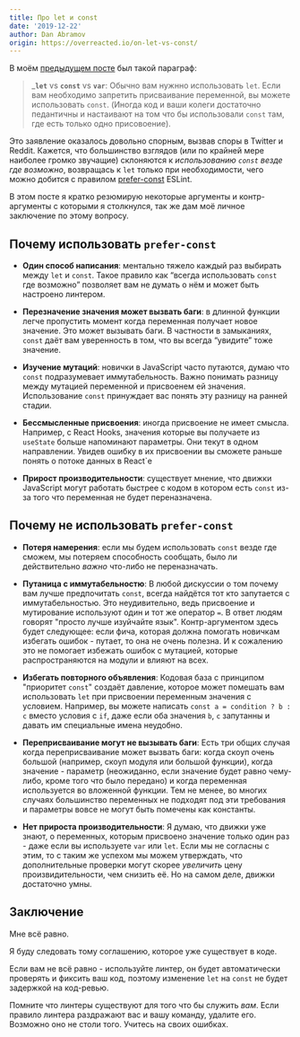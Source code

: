 ```yaml
---
title: Про let и const
date: '2019-12-22'
author: Dan Abramov
origin: https://overreacted.io/on-let-vs-const/
---
```


В моём [предыдущем посте](https://overreacted.io/what-is-javascript-made-of/) был такой параграф:

>_**`let`** vs **`const`** vs **`var`**: Обычно вам нужнно использовать `let`. Если вам необходимо запретить присваивание переменной, вы можете использовать `const`. (Иногда код и ваши колеги достаточно педантичны и настаивают на том что бы использовали `const` там, где есть только одно присовоение).

Это заявление оказалось довольно спорным, вызвав споры в Twitter и Reddit. Кажется, что большинство взглядов (или по крайней мере наиболее громко звучащие) склоняются к _использованию `const` везде где возможно_, возвращась к `let` только при необходимости, чего можно добится с правилом [prefer-const](https://eslint.org/docs/rules/prefer-const) ESLint. 

В этом посте я кратко резюмирую некоторые аргументы и контр-аргументы с которыми я столкнулся, так же дам моё личное заключение по этому вопросу.

## Почему использовать `prefer-const`
* **Один способ написания**: ментально тяжело каждый раз выбирать между `let` и `const`. Такое правило как “всегда использовать `const` где возможно” позволяет вам не думать о нём и может быть настроено линтером.

* **Перезначение значения может вызвать баги**: в длинной функции легче пропустить момент когда переменная получает новое значение.  Это может вызывать баги. В частности в замыканиях, `const` даёт вам уверенность в том, что вы всегда “увидите” тоже значение.

* **Изучение мутаций**: новички в JavaScript часто путаются, думаю что `const` подразумевает иммутабельность. Важно понимать разницу между мутацией переменной и присвоенем ей значения. Использование `const` принуждает вас понять эту разницу на ранней стадии.

* **Бессмысленные присвоения**: иногда присвоение не имеет смысла. Например, с React Hooks, значения которые вы получаете из `useState` больше напоминают параметры. Они текут в одном направлении. Увидев ошибку в их присвоении вы сможете раньше понять о потоке данных в React`е

* **Прирост производительности**: существует мнение, что движки JavaScript могут работать быстрее с кодом в котором есть `const` из-за того что переменная не будет переназначена.


## Почему не использовать `prefer-const`

* **Потеря намерения**: если мы будем использовать `const` везде где cможем, мы потеряем способность сообщать, было ли действительно *важно* что-либо не переназначать.


* **Путаница с иммутабельностю**: В любой дискуссии о том почему вам лучше предпочитать `const`, всегда найдётся тот кто запутается с иммутабельностью. Это неудивительно, ведь присвоение и мутирование используют один и тот же оператор `=`. В ответ людям говорят "просто лучше изуйчайте язык". Контр-аргументом здесь будет следующее: если фича, которая должна помогать новичкам избегать ошибок - путает, то она не очень полезна. И к сожалению это не помогает избежать ошибок с мутацией, которые распространяются на модули и влияют на всех.


* **Избегать повторного объявления**: Кодовая база с принципом "приоритет `const`" создаёт давление, которое может помешать вам использовать `let` при присвоении переменным значения с условием. Например, вы можете написать `const a = condition ? b : c` вместо условия с `if`, даже если оба значения `b`, `c` запутанны и давать им специальные имена неудобно.

* **Переприсваивание могут не вызывать баги**: Есть три общих случая когда переприсваивание может вызвать баги: когда скоуп очень большой (например, скоуп модуля или большой функции), когда значение - параметр (неожиданно, если значение будет равно чему-либо, кроме того что было передано) и когда переменная используется во вложенной функции. Тем не менее, во многих случаях большинство переменных не подходят под эти требования и параметры вовсе не могут быть помечены как константы.

* **Нет прироста производительности**: Я думаю, что движки уже знают, о переменных, которым присвоено значение только один раз - даже если вы используете `var` или `let`. Если мы не согласны с этим, то с таким же успехом мы можем утверждать, что дополнительные проверки могут скорее *увеличить* цену произвидительности, чем снизить её. Но на самом деле, движки достаточно умны.

## Заключение

Мне всё равно.

Я буду следовать тому соглашению, которое уже существует в коде.

Если вам не всё равно - используйте линтер, он будет автоматически проверять и фиксить ваш код, поэтому изменение `let` на `const` не будет задержкой на код-ревью.

Помните что линтеры существуют для того что бы служить *вам*. Если правило линтера раздражают вас и вашу команду, удалите его. Возможно оно не столи того. Учитесь на своих ошибках.


